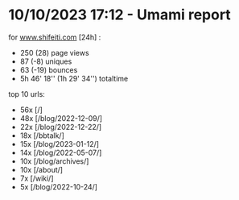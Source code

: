 # 10/10/2023 17:12 - Umami report
for www.shifeiti.com [24h] :

 - 250 (28) page views
 - 87 (-8) uniques
 - 63 (-19) bounces
 - 5h 46' 18'' (1h 29' 34'') totaltime


top 10 urls:
 - 56x [/]
 - 48x [/blog/2022-12-09/]
 - 22x [/blog/2022-12-22/]
 - 18x [/bbtalk/]
 - 15x [/blog/2023-01-12/]
 - 14x [/blog/2022-05-07/]
 - 10x [/blog/archives/]
 - 10x [/about/]
 - 7x [/wiki/]
 - 5x [/blog/2022-10-24/]


